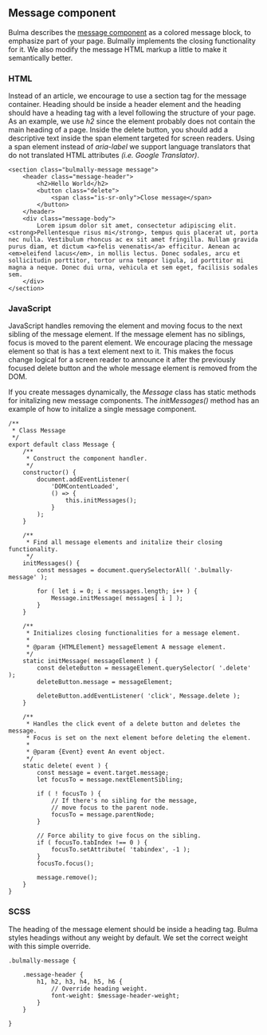 ## Message component

Bulma describes the [message component](https://bulma.io/documentation/components/message/) as a colored message block, to emphasize part of your page. Bulmally implements the closing functionality for it. We also modify the message HTML markup a little to make it semantically better.

### HTML

Instead of an article, we encourage to use a section tag for the message container. Heading should be inside a header element and the heading should have a heading tag with a level following the structure of your page. As an example, we use _h2_ since the element probably does not contain the main heading of a page. Inside the delete button, you should add a descriptive text inside the span element targeted for screen readers. Using a span element instead of _aria-label_ we support language translators that do not translated HTML attributes _(i.e. Google Translator)_.

```
<section class="bulmally-message message">
    <header class="message-header">
        <h2>Hello World</h2>
        <button class="delete">
            <span class="is-sr-only">Close message</span>
        </button>
    </header>
    <div class="message-body">
        Lorem ipsum dolor sit amet, consectetur adipiscing elit. <strong>Pellentesque risus mi</strong>, tempus quis placerat ut, porta nec nulla. Vestibulum rhoncus ac ex sit amet fringilla. Nullam gravida purus diam, et dictum <a>felis venenatis</a> efficitur. Aenean ac <em>eleifend lacus</em>, in mollis lectus. Donec sodales, arcu et sollicitudin porttitor, tortor urna tempor ligula, id porttitor mi magna a neque. Donec dui urna, vehicula et sem eget, facilisis sodales sem.
    </div>
</section>
```

### JavaScript

JavaScript handles removing the element and moving focus to the next sibling of the message element. If the message element has no siblings, focus is moved to the parent element. We encourage placing the message element so that is has a text element next to it. This makes the focus change logical for a screen reader to announce it after the previously focused delete button and the whole message element is removed from the DOM.

If you create messages dynamically, the _Message_ class has static methods for initalizing new message components. The _initMessages()_ method has an example of how to initalize a single message component.

```
/**
 * Class Message
 */
export default class Message {
    /**
     * Construct the component handler.
     */
    constructor() {
        document.addEventListener(
            'DOMContentLoaded',
            () => {
                this.initMessages();
            }
        );
    }

    /**
     * Find all message elements and initalize their closing functionality.
     */
    initMessages() {
        const messages = document.querySelectorAll( '.bulmally-message' );

        for ( let i = 0; i < messages.length; i++ ) {
            Message.initMessage( messages[ i ] );
        }
    }

    /**
     * Initializes closing functionalities for a message element.
     *
     * @param {HTMLElement} messageElement A message element.
     */
    static initMessage( messageElement ) {
        const deleteButton = messageElement.querySelector( '.delete' );
        deleteButton.message = messageElement;

        deleteButton.addEventListener( 'click', Message.delete );
    }

    /**
     * Handles the click event of a delete button and deletes the message.
     * Focus is set on the next element before deleting the element.
     *
     * @param {Event} event An event object.
     */
    static delete( event ) {
        const message = event.target.message;
        let focusTo = message.nextElementSibling;

        if ( ! focusTo ) {
            // If there's no sibling for the message,
            // move focus to the parent node.
            focusTo = message.parentNode;
        }

        // Force ability to give focus on the sibling.
        if ( focusTo.tabIndex !== 0 ) {
            focusTo.setAttribute( 'tabindex', -1 );
        }
        focusTo.focus();

        message.remove();
    }
}
```

### SCSS

The heading of the message element should be inside a heading tag. Bulma styles headings without any weight by default. We set the correct weight with this simple override.

```
.bulmally-message {

    .message-header {
        h1, h2, h3, h4, h5, h6 {
            // Override heading weight.
            font-weight: $message-header-weight;
        }
    }

}
```

